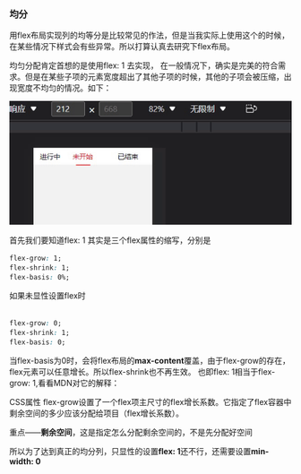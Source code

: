### 均分

用flex布局实现列的均等分是比较常见的作法，但是当我实际上使用这个的时候，在某些情况下样式会有些异常。所以打算认真去研究下flex布局。

均匀分配肯定首想的是使用flex: 1 去实现， 在一般情况下，确实是完美的符合需求。但是在某些子项的元素宽度超出了其他子项的时候，其他的子项会被压缩，出现宽度不均匀的情况。如下：

![](./f5baff299b61b216ac643db10217368d.gif)

首先我们要知道flex: 1 其实是三个flex属性的缩写，分别是

```CSS
flex-grow: 1;
flex-shrink: 1;
flex-basis: 0%;
```

如果未显性设置flex时

```CSS

flex-grow: 0;
flex-shrink: 1;
flex-basis: 0;

```

当flex-basis为0时，会将flex布局的**max-content**覆盖，由于flex-grow的存在，flex元素可以任意增长。所以flex-shrink也不再生效。
也即flex: 1相当于flex-grow: 1,看看MDN对它的解释：

CSS属性 flex-grow设置了一个flex项主尺寸的flex增长系数。它指定了flex容器中剩余空间的多少应该分配给项目（flex增长系数）。

重点——**剩余空间**，这是指定怎么分配剩余空间的，不是先分配好空间

所以为了达到真正的均分列，只显性的设置**flex: 1**还不行，还需要设置**min-width: 0**